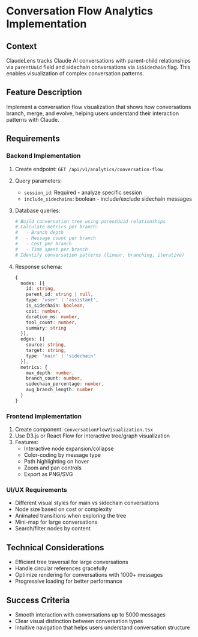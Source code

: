 # Conversation Flow Analytics Implementation

## Context
ClaudeLens tracks Claude AI conversations with parent-child relationships via `parentUuid` field and sidechain conversations via `isSidechain` flag. This enables visualization of complex conversation patterns.

## Feature Description
Implement a conversation flow visualization that shows how conversations branch, merge, and evolve, helping users understand their interaction patterns with Claude.

## Requirements

### Backend Implementation
1. Create endpoint: `GET /api/v1/analytics/conversation-flow`
2. Query parameters:
   - `session_id`: Required - analyze specific session
   - `include_sidechains`: boolean - include/exclude sidechain messages

3. Database queries:
   ```python
   # Build conversation tree using parentUuid relationships
   # Calculate metrics per branch:
   #   - Branch depth
   #   - Message count per branch
   #   - Cost per branch
   #   - Time spent per branch
   # Identify conversation patterns (linear, branching, iterative)
   ```

4. Response schema:
   ```typescript
   {
     nodes: [{
       id: string,
       parent_id: string | null,
       type: 'user' | 'assistant',
       is_sidechain: boolean,
       cost: number,
       duration_ms: number,
       tool_count: number,
       summary: string
     }],
     edges: [{
       source: string,
       target: string,
       type: 'main' | 'sidechain'
     }],
     metrics: {
       max_depth: number,
       branch_count: number,
       sidechain_percentage: number,
       avg_branch_length: number
     }
   }
   ```

### Frontend Implementation
1. Create component: `ConversationFlowVisualization.tsx`
2. Use D3.js or React Flow for interactive tree/graph visualization
3. Features:
   - Interactive node expansion/collapse
   - Color-coding by message type
   - Path highlighting on hover
   - Zoom and pan controls
   - Export as PNG/SVG

### UI/UX Requirements
- Different visual styles for main vs sidechain conversations
- Node size based on cost or complexity
- Animated transitions when exploring the tree
- Mini-map for large conversations
- Search/filter nodes by content

## Technical Considerations
- Efficient tree traversal for large conversations
- Handle circular references gracefully
- Optimize rendering for conversations with 1000+ messages
- Progressive loading for better performance

## Success Criteria
- Smooth interaction with conversations up to 5000 messages
- Clear visual distinction between conversation types
- Intuitive navigation that helps users understand conversation structure
